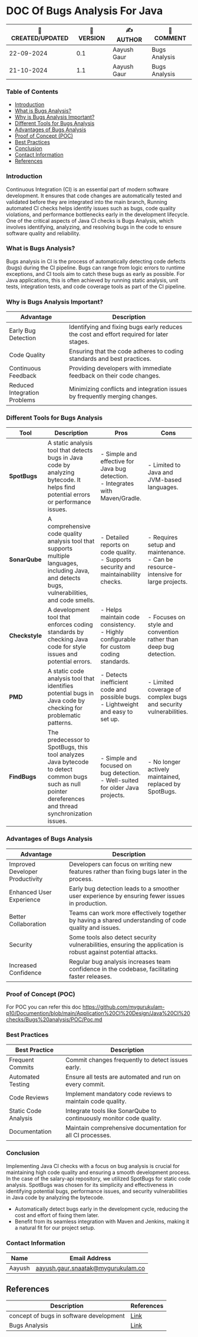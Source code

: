# DOC Of Bugs Analysis For Java

| 📅 CREATED/UPDATED | 📌 VERSION | ✍️ AUTHOR    | 📝 COMMENT                     |
|--------------------|------------|--------------|--------------------------------|
| 22-09-2024         | 0.1       | Aayush Gaur  | Bugs Analysis              |
| 21-10-2024         | 1.1       | Aayush Gaur  | Bugs Analysis              |


### Table of Contents
- [Introduction](#introduction)
- [What is Bugs Analysis?](#what-is-bugs-analysis)
- [Why is Bugs Analysis Important?](#why-bugs-analysis-important)
- [Different Tools for Bugs Analysis](#different-tools-for-bugs-analysis)
- [Advantages of Bugs Analysis](#advantages-of-bugs-analysis)
- [Proof of Concept (POC)](#proof-of-concept-poc)
- [Best Practices](#best-practices)
- [Conclusion](#conclusion)
- [Contact Information](#contact-information)
- [References](#references)

### Introduction
Continuous Integration (CI) is an essential part of modern software development. It ensures that code changes are automatically tested and validated before they are integrated into the main branch, Running automated CI checks helps identify issues such as bugs, code quality violations, and performance bottlenecks early in the development lifecycle. One of the critical aspects of Java CI checks is Bugs Analysis, which involves identifying, analyzing, and resolving bugs in the code to ensure software quality and reliability.

### What is Bugs Analysis?
Bugs analysis in CI is the process of automatically detecting code defects (bugs) during the CI pipeline. Bugs can range from logic errors to runtime exceptions, and CI tools aim to catch these bugs as early as possible. For Java applications, this is often achieved by running static analysis, unit tests, integration tests, and code coverage tools as part of the CI pipeline.

### Why is Bugs Analysis Important?
| **Advantage**              | **Description**                                                                 |
|----------------------------|---------------------------------------------------------------------------------|
| Early Bug Detection         | Identifying and fixing bugs early reduces the cost and effort required for later stages. |
| Code Quality                | Ensuring that the code adheres to coding standards and best practices.           |
| Continuous Feedback         | Providing developers with immediate feedback on their code changes.             |
| Reduced Integration Problems| Minimizing conflicts and integration issues by frequently merging changes.       |


### Different Tools for Bugs Analysis
| **Tool**        | **Description**                                                                                                                                      | **Pros**                                                                                                 | **Cons**                                                                                                     |
|-----------------|------------------------------------------------------------------------------------------------------------------------------------------------------|----------------------------------------------------------------------------------------------------------|--------------------------------------------------------------------------------------------------------------|
| **SpotBugs**    | A static analysis tool that detects bugs in Java code by analyzing bytecode. It helps find potential errors or performance issues.                    | - Simple and effective for Java bug detection.<br>- Integrates with Maven/Gradle.                         | - Limited to Java and JVM-based languages.                                                                    |
| **SonarQube**   | A comprehensive code quality analysis tool that supports multiple languages, including Java, and detects bugs, vulnerabilities, and code smells.      | - Detailed reports on code quality.<br>- Supports security and maintainability checks.                    | - Requires setup and maintenance.<br>- Can be resource-intensive for large projects.                          |
| **Checkstyle**  | A development tool that enforces coding standards by checking Java code for style issues and potential errors.                                        | - Helps maintain code consistency.<br>- Highly configurable for custom coding standards.                  | - Focuses on style and convention rather than deep bug detection.                                             |
| **PMD**         | A static code analysis tool that identifies potential bugs in Java code by checking for problematic patterns.                                         | - Detects inefficient code and possible bugs.<br>- Lightweight and easy to set up.                        | - Limited coverage of complex bugs and security vulnerabilities.                                              |
| **FindBugs**    | The predecessor to SpotBugs, this tool analyzes Java bytecode to detect common bugs such as null pointer dereferences and thread synchronization issues. | - Simple and focused on bug detection.<br>- Well-suited for older Java projects.                         | - No longer actively maintained, replaced by SpotBugs.                                                        |



### Advantages of Bugs Analysis
| **Advantage**                | **Description**                                                                                       |
|------------------------------|-------------------------------------------------------------------------------------------------------|
| Improved Developer Productivity | Developers can focus on writing new features rather than fixing bugs later in the process.         |
| Enhanced User Experience      | Early bug detection leads to a smoother user experience by ensuring fewer issues in production.      |
| Better Collaboration          | Teams can work more effectively together by having a shared understanding of code quality and issues.|
| Security        | Some tools also detect security vulnerabilities, ensuring the application is robust against potential attacks.      |
| Increased Confidence          | Regular bug analysis increases team confidence in the codebase, facilitating faster releases.        |


### Proof of Concept (POC)

For POC you can refer this doc https://github.com/mygurukulam-p10/Documention/blob/main/Application%20CI%20Design/Java%20CI%20checks/Bugs%20analysis/POC/Poc.md

### Best Practices
| **Best Practice**           | **Description**                                                              |
|-----------------------------|------------------------------------------------------------------------------|
| Frequent Commits            | Commit changes frequently to detect issues early.                           |
| Automated Testing           | Ensure all tests are automated and run on every commit.                     |
| Code Reviews                | Implement mandatory code reviews to maintain code quality.                  |
| Static Code Analysis        | Integrate tools like SonarQube to continuously monitor code quality.       |
| Documentation               | Maintain comprehensive documentation for all CI processes.                  |

### Conclusion
Implementing Java CI checks with a focus on bug analysis is crucial for maintaining high code quality and ensuring a smooth development process. In the case of the salary-api repository, we utilized SpotBugs for static code analysis. SpotBugs was chosen for its simplicity and effectiveness in identifying potential bugs, performance issues, and security vulnerabilities in Java code by analyzing the bytecode.
- Automatically detect bugs early in the development cycle, reducing the cost and effort of fixing them later.
- Benefit from its seamless integration with Maven and Jenkins, making it a natural fit for our project setup.

### Contact Information 
|Name|Email Address|
|:---:|:---:|
|Aayush|aayush.gaur.snaatak@mygurukulam.co|

## References 

| Description                                      | References  
| ------------------------------------------------- | ------------------------------------------------------------------- |
| concept of bugs in software development         | [Link](https://www.bacareers.in/what-is-bug-in-software-development/#google_vignette) |
| Bugs Analysis                           | [Link](https://www.cs.tufts.edu/~jfoster/papers/issre04.pdf) |
